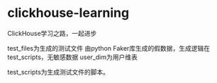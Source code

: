 # clickhouse-learning
ClickHouse学习之路，一起进步

test_files为生成的测试文件 由python Faker库生成的假数据，生成逻辑在test_scripts，无敏感数据
user_dim为用户维表

test_scripts为生成测试文件的脚本。

